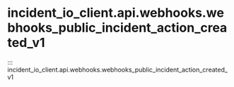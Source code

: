 # incident_io_client.api.webhooks.webhooks_public_incident_action_created_v1

::: incident_io_client.api.webhooks.webhooks_public_incident_action_created_v1
